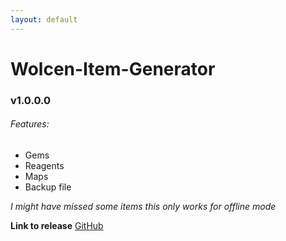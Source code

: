 ```yaml
---
layout: default
---
```


# Wolcen-Item-Generator
### v1.0.0.0

###### Features:
* Gems
* Reagents
* Maps
* Backup file

*I might have missed some items*
*this only works for offline mode*

**Link to release**
[GitHub](https://github.com/rick0335/Wolcen-Item-Generator/releases/tag/1.0.0)


